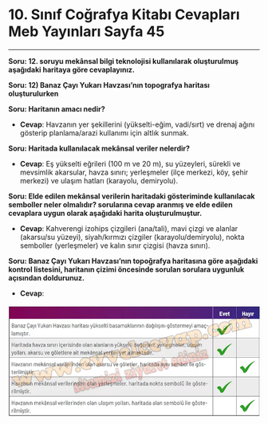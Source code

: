 # 10. Sınıf Coğrafya Kitabı Cevapları Meb Yayınları Sayfa 45

---

**Soru: 12. soruyu mekânsal bilgi teknolojisi kullanılarak oluşturulmuş aşağıdaki haritaya göre cevaplayınız.**

**Soru: 12) Banaz Çayı Yukarı Havzası’nın topografya haritası oluşturulurken**

**Soru: Haritanın amacı nedir?**

-   **Cevap**: Havzanın yer şekillerini (yükselti-eğim, vadi/sırt) ve drenaj ağını gösterip planlama/arazi kullanımı için altlık sunmak.

**Soru: Haritada kullanılacak mekânsal veriler nelerdir?**

-   **Cevap**: Eş yükselti eğrileri (100 m ve 20 m), su yüzeyleri, sürekli ve mevsimlik akarsular, havza sınırı; yerleşmeler (ilçe merkezi, köy, şehir merkezi) ve ulaşım hatları (karayolu, demiryolu).

**Soru: Elde edilen mekânsal verilerin haritadaki gösteriminde kullanılacak semboller neler olmalıdır? sorularına cevap aranmış ve elde edilen cevaplara uygun olarak aşağıdaki harita oluşturulmuştur.**

-   **Cevap**: Kahverengi izohips çizgileri (ana/tali), mavi çizgi ve alanlar (akarsu/su yüzeyi), siyah/kırmızı çizgiler (karayolu/demiryolu), nokta semboller (yerleşmeler) ve kalın sınır çizgisi (havza sınırı).

**Soru: Banaz Çayı Yukarı Havzası’nın topoğrafya haritasına göre aşağıdaki kontrol listesini, haritanın çizimi öncesinde sorulan sorulara uygunluk açısından doldurunuz.**

-   **Cevap**:

![Image 1](./image_1.webp)